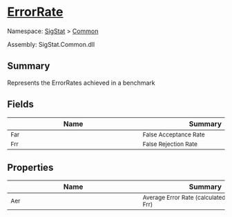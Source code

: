 # [ErrorRate](./ErrorRate.md)

Namespace: [SigStat]() > [Common](./README.md)

Assembly: SigStat.Common.dll

## Summary
Represents the ErrorRates achieved in a benchmark

## Fields

| Name | Summary | 
| --- | --- | 
| <div style="width:290px"><sub>Far</sub></div>| <div style="width:290px"><sub>False Acceptance Rate</sub></div>| <br>
| <div style="width:290px"><sub>Frr</sub></div>| <div style="width:290px"><sub>False Rejection Rate</sub></div>| <br>


## Properties

| Name | Summary | 
| --- | --- | 
| <div style="width:290px"><sub>Aer</sub></div>| <div style="width:290px"><sub>Average Error Rate (calculated from Far and Frr)</sub></div>| <br>


